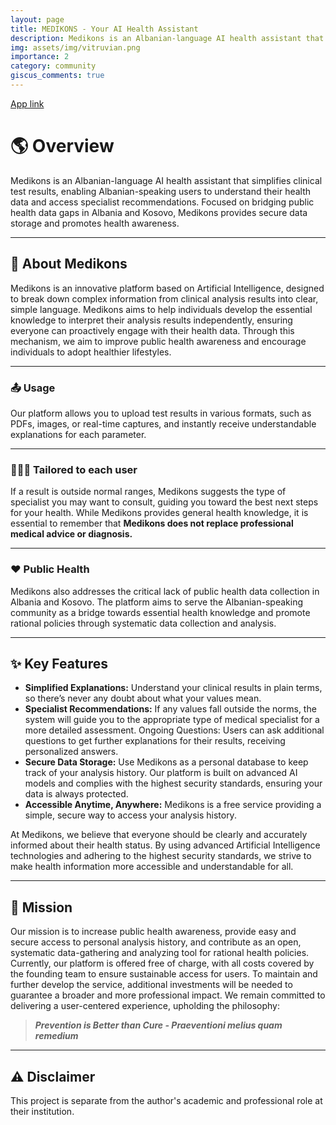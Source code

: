```yaml
---
layout: page
title: MEDIKONS - Your AI Health Assistant
description: Medikons is an Albanian-language AI health assistant that simplifies clinical test results, enabling Albanian-speaking users to understand their health data and access specialist recommendations. Focused on bridging public health data gaps in Albania and Kosovo, Medikons provides secure data storage and promotes health awareness.
img: assets/img/vitruvian.png
importance: 2
category: community
giscus_comments: true
---
```


<head>
    <style>
    .hidden-reference {
        display: none;
    }
    </style>
</head>

[App link](https://www.medikons.com "Your AI Health Assistant")

# 🌎 Overview 

Medikons is an Albanian-language AI health assistant that simplifies clinical test results, enabling Albanian-speaking users to understand their health data and access specialist recommendations. Focused on bridging public health data gaps in Albania and Kosovo, Medikons provides secure data storage and promotes health awareness.

---

## 🎯 About Medikons

Medikons is an innovative platform based on Artificial Intelligence, designed to break down complex information from clinical analysis results into clear, simple language. Medikons aims to help individuals develop the essential knowledge to interpret their analysis results independently, ensuring everyone can proactively engage with their health data. Through this mechanism, we aim to improve public health awareness and encourage individuals to adopt healthier lifestyles.

---

### 📤 Usage

Our platform allows you to upload test results in various formats, such as PDFs, images, or real-time captures, and instantly receive understandable explanations for each parameter.

---

### 👨🏻‍⚕️ Tailored to each user

If a result is outside normal ranges, Medikons suggests the type of specialist you may want to consult, guiding you toward the best next steps for your health. While Medikons provides general health knowledge, it is essential to remember that **Medikons does not replace professional medical advice or diagnosis.**

---

### ❤️ Public Health
Medikons also addresses the critical lack of public health data collection in Albania and Kosovo. The platform aims to serve the Albanian-speaking community as a bridge towards essential health knowledge and promote rational policies through systematic data collection and analysis.

---

## ✨ Key Features

- **Simplified Explanations:** Understand your clinical results in plain terms, so there’s never any doubt about what your values mean.
- **Specialist Recommendations:** If any values fall outside the norms, the system will guide you to the appropriate type of medical specialist for a more detailed assessment.
Ongoing Questions: Users can ask additional questions to get further explanations for their results, receiving personalized answers.
- **Secure Data Storage:** Use Medikons as a personal database to keep track of your analysis history. Our platform is built on advanced AI models and complies with the highest security standards, ensuring your data is always protected.
- **Accessible Anytime, Anywhere:** Medikons is a free service providing a simple, secure way to access your analysis history.

At Medikons, we believe that everyone should be clearly and accurately informed about their health status. By using advanced Artificial Intelligence technologies and adhering to the highest security standards, we strive to make health information more accessible and understandable for all.

---

## 🌱 Mission

Our mission is to increase public health awareness, provide easy and secure access to personal analysis history, and contribute as an open, systematic data-gathering and analyzing tool for rational health policies. Currently, our platform is offered free of charge, with all costs covered by the founding team to ensure sustainable access for users. To maintain and further develop the service, additional investments will be needed to guarantee a broader and more professional impact. We remain committed to delivering a user-centered experience, upholding the philosophy:
>***Prevention is Better than Cure - Praeventioni melius quam remedium***

---

## ⚠️ Disclaimer

This project is separate from the author's academic and professional role at their institution.
